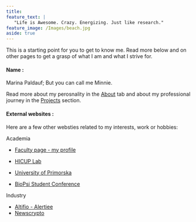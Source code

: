```yaml
---
title:
feature_text: |
   "Life is Awesome. Crazy. Energizing. Just like research."
feature_image: /Images/beach.jpg
aside: true
---
```


This is a starting point for you to get to know me. Read more below and on other pages to get a grasp of what I am and what I strive for.


#### Name : 

  Marina Paldauf; 
  But you can call me Minnie.
      

Read more about my perosnality in the [About](https://marina225.github.io/about/) tab and about my professional journey in the [Projects](https://marina225.github.io/projects/) section.


#### External websites :

Here are a few other websties related to my interests, work or hobbies:

Academia
- [Faculty page - my profile](https://www.famnit.upr.si/en/about-faculty/staff/marina.paldauf/)
- [HICUP Lab](https://hicup.famnit.upr.si/)
- [University of Primorska](https://www.upr.si/en)

- [BioPsi Student Conference](https://bio-psi-konferenca.famnit.upr.si/en/)

Industry
- [Altifio - Alertiee](https://alertiee.io/)
- [Newscrypto](https://newscrypto.io/)




